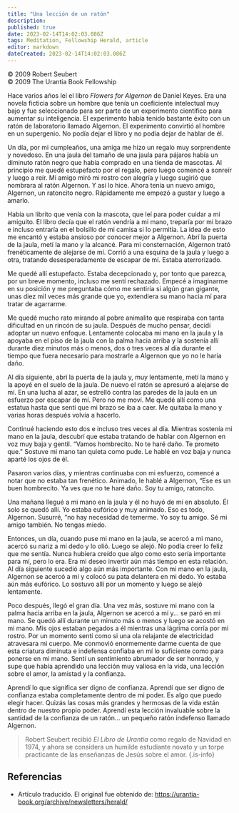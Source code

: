 ```yaml
---
title: "Una lección de un ratón"
description: 
published: true
date: 2023-02-14T14:02:03.086Z
tags: Meditation, Fellowship Herald, article
editor: markdown
dateCreated: 2023-02-14T14:02:03.086Z
---
```


<p class="v-card v-sheet theme--light grey lighten-3 px-2">© 2009 Robert Seubert<br>© 2009 The Urantia Book Fellowship</p>


Hace varios años leí el libro _Flowers for Algernon_ de Daniel Keyes. Era una novela ficticia sobre un hombre que tenía un coeficiente intelectual muy bajo y fue seleccionado para ser parte de un experimento científico para aumentar su inteligencia. El experimento había tenido bastante éxito con un ratón de laboratorio llamado Algernon. El experimento convirtió al hombre en un supergenio. No podía dejar el libro y no podía dejar de hablar de él.

Un día, por mi cumpleaños, una amiga me hizo un regalo muy sorprendente y novedoso. En una jaula del tamaño de una jaula para pájaros había un diminuto ratón negro que había comprado en una tienda de mascotas. Al principio me quedé estupefacto por el regalo, pero luego comencé a sonreír y luego a reír. Mi amigo miró mi rostro con alegría y luego sugirió que nombrara al ratón Algernon. Y así lo hice. Ahora tenía un nuevo amigo, Algernon, un ratoncito negro. Rápidamente me empezó a gustar y luego a amarlo.

Había un librito que venía con la mascota, que leí para poder cuidar a mi amiguito. El libro decía que el ratón vendría a mi mano, treparía por mi brazo e incluso entraría en el bolsillo de mi camisa si lo permitía. La idea de esto me encantó y estaba ansioso por conocer mejor a Algernon. Abrí la puerta de la jaula, metí la mano y la alcancé. Para mi consternación, Algernon trató frenéticamente de alejarse de mí. Corrió a una esquina de la jaula y luego a otra, tratando desesperadamente de escapar de mí. Estaba aterrorizado.

Me quedé allí estupefacto. Estaba decepcionado y, por tonto que parezca, por un breve momento, incluso me sentí rechazado. Empecé a imaginarme en su posición y me preguntaba cómo me sentiría si algún gran gigante, unas diez mil veces más grande que yo, extendiera su mano hacia mí para tratar de agarrarme.

Me quedé mucho rato mirando al pobre animalito que respiraba con tanta dificultad en un rincón de su jaula. Después de mucho pensar, decidí adoptar un nuevo enfoque. Lentamente colocaba mi mano en la jaula y la apoyaba en el piso de la jaula con la palma hacia arriba y la sostenía allí durante diez minutos más o menos, dos o tres veces al día durante el tiempo que fuera necesario para mostrarle a Algernon que yo no le haría daño.

Al día siguiente, abrí la puerta de la jaula y, muy lentamente, metí la mano y la apoyé en el suelo de la jaula. De nuevo el ratón se apresuró a alejarse de mí. En una lucha al azar, se estrelló contra las paredes de la jaula en un esfuerzo por escapar de mí. Pero no me moví. Me quedé allí como una estatua hasta que sentí que mi brazo se iba a caer. Me quitaba la mano y varias horas después volvía a hacerlo.

Continué haciendo esto dos e incluso tres veces al día. Mientras sostenía mi mano en la jaula, descubrí que estaba tratando de hablar con Algernon en voz muy baja y gentil. “Vamos hombrecito. No te haré daño. Te prometo que." Sostuve mi mano tan quieta como pude. Le hablé en voz baja y nunca aparté los ojos de él.

Pasaron varios días, y mientras continuaba con mi esfuerzo, comencé a notar que no estaba tan frenético. Animado, le hablé a Algernon, “Ese es un buen hombrecito. Ya ves que no te haré daño. Soy tu amigo, ratoncito.

Una mañana llegué a mi mano en la jaula y él no huyó de mí en absoluto. Él solo se quedó allí. Yo estaba eufórico y muy animado. Eso es todo, Algernon. Susurré, “no hay necesidad de temerme. Yo soy tu amigo. Sé mi amigo también. No tengas miedo.

Entonces, un día, cuando puse mi mano en la jaula, se acercó a mi mano, acercó su nariz a mi dedo y lo olió. Luego se alejó. No podía creer lo feliz que me sentía. Nunca hubiera creído que algo como esto sería importante para mí, pero lo era. Era mi deseo invertir aún más tiempo en esta relación. Al día siguiente sucedió algo aún más importante. Con mi mano en la jaula, Algernon se acercó a mí y colocó su pata delantera en mi dedo. Yo estaba aún más eufórico. Lo sostuvo allí por un momento y luego se alejó lentamente.

Poco después, llegó el gran día. Una vez más, sostuve mi mano con la palma hacia arriba en la jaula, Algernon se acercó a mí y... se paró en mi mano. Se quedó allí durante un minuto más o menos y luego se acostó en mi mano. Mis ojos estaban pegados a él mientras una lágrima corría por mi rostro. Por un momento sentí como si una ola relajante de electricidad atravesara mi cuerpo. Me conmovió enormemente darme cuenta de que esta criatura diminuta e indefensa confiaba en mí lo suficiente como para ponerse en mi mano. Sentí un sentimiento abrumador de ser honrado, y supe que había aprendido una lección muy valiosa en la vida, una lección sobre el amor, la amistad y la confianza.

Aprendí lo que significa ser digno de confianza. Aprendí que ser digno de confianza estaba completamente dentro de mi poder. Es algo que puedo elegir hacer. Quizás las cosas más grandes y hermosas de la vida están dentro de nuestro propio poder. Aprendí esta lección invaluable sobre la santidad de la confianza de un ratón... un pequeño ratón indefenso llamado Algernon.

> Robert Seubert recibió _El Libro de Urantia_ como regalo de Navidad en 1974, y ahora se considera un humilde estudiante novato y un torpe practicante de las enseñanzas de Jesús sobre el amor.
{.is-info}

## Referencias

- Artículo traducido. El original fue obtenido de: https://urantia-book.org/archive/newsletters/herald/

